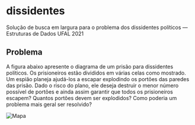 # dissidentes
Solução de busca em largura para o problema dos dissidentes políticos — Estruturas de Dados UFAL 2021
## Problema
A figura abaixo apresente o diagrama de um prisão para dissidentes políticos. Os prisioneiros estão divididos em várias celas como mostrado. Um espião planeja ajudá-los a escapar explodindo os portões das paredes das prisão. Dado o risco do plano, ele deseja destruir o menor número possível de portões e ainda assim garantir que todos os prisioneiros escapem? Quantos portões devem ser explodidos? Como poderia um problema mais geral ser resolvido?

![Mapa](https://ibb.co/zbT6ghH)
